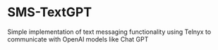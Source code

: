 # SMS-TextGPT
Simple implementation of text messaging functionality using Telnyx to communicate with OpenAI models like Chat GPT
